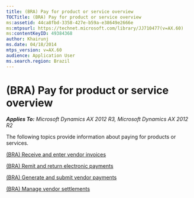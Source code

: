 ```yaml
---
title: (BRA) Pay for product or service overview
TOCTitle: (BRA) Pay for product or service overview
ms:assetid: 44ca8fbd-3358-427e-b59a-e38649e2666e
ms:mtpsurl: https://technet.microsoft.com/library/JJ710477(v=AX.60)
ms:contentKeyID: 49384368
author: Khairunj
ms.date: 04/18/2014
mtps_version: v=AX.60
audience: Application User
ms.search.region: Brazil
---
```


# (BRA) Pay for product or service overview 


_**Applies To:** Microsoft Dynamics AX 2012 R3, Microsoft Dynamics AX 2012 R2_

The following topics provide information about paying for products or services.

[(BRA) Receive and enter vendor invoices](bra-receive-and-enter-vendor-invoices.md)

[(BRA) Remit and return electronic payments](bra-remit-and-return-electronic-payments.md)

[(BRA) Generate and submit vendor payments](bra-generate-and-submit-vendor-payments.md)

[(BRA) Manage vendor settlements](bra-manage-vendor-settlements.md)

  


